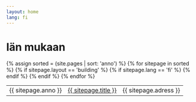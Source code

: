 ```yaml
---
layout: home
lang: fi
---
```

# Iän mukaan
<table>
    {% assign sorted = (site.pages | sort: 'anno')  %}
    {% for sitepage in sorted %}
        {% if sitepage.layout == 'building' %}
          {% if sitepage.lang == 'fi' %}
            <tr>
              <td>{{ sitepage.anno }}</td>
              <td><a href="{{ sitepage.url }}">{{ sitepage.title }}</a></td>
              <td>{{ sitepage.adress }}</td>
            </tr>
          {% endif %}
        {% endif %}
    {% endfor %}
</table>